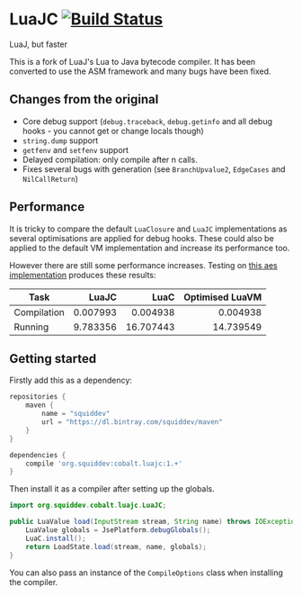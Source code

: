 # LuaJC [![Build Status](https://travis-ci.org/SquidDev/luaj.luajc.svg?branch=cobalt)](https://travis-ci.org/SquidDev/luaj.luajc)
LuaJ, but faster

This is a fork of LuaJ's Lua to Java bytecode compiler. It has been
converted to use the ASM framework and many bugs have been fixed.

## Changes from the original
 - Core debug support (`debug.traceback`, `debug.getinfo` and all debug hooks - you cannot get or change locals though)
 - `string.dump` support
 - `getfenv` and `setfenv` support
 - Delayed compilation: only compile after n calls.
 - Fixes several bugs with generation (see `BranchUpvalue2`, `EdgeCases` and `NilCallReturn`) 
 
## Performance
It is tricky to compare the default `LuaClosure` and `LuaJC` implementations as several optimisations are applied for
debug hooks. These could also be applied to the default VM implementation and increase its performance too.

However there are still some performance increases. 
Testing on [this aes implementation](https://github.com/SquidDev-CC/aeslua) produces these results:

Task        | LuaJC    | LuaC      | Optimised LuaVM
------------|---------:|----------:|--------------:
Compilation | 0.007993 |  0.004938 | 0.004938
Running     | 9.783356 | 16.707443 | 14.739549

## Getting started
Firstly add this as a dependency:

```groovy
repositories {
	maven {
		name = "squiddev"
		url = "https://dl.bintray.com/squiddev/maven"
	}
}

dependencies {
	compile 'org.squiddev:cobalt.luajc:1.+'
}
```

Then install it as a compiler after setting up the globals.

```java
import org.squiddev.cobalt.luajc.LuaJC;

public LuaValue load(InputStream stream, String name) throws IOException {
	LuaValue globals = JsePlatform.debugGlobals();
	LuaC.install();
	return LoadState.load(stream, name, globals);
}
```

You can also pass an instance of the `CompileOptions` class when installing the compiler.
